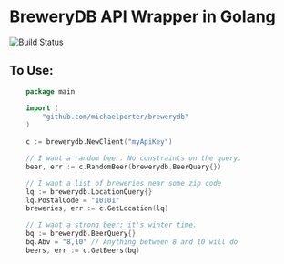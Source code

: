 # BreweryDB API Wrapper in Golang

[![Build Status](https://travis-ci.org/hobbeswalsh/brewerydb.svg?branch=master)](https://travis-ci.org/hobbeswalsh/brewerydb)

## To Use:

```go
    package main

    import (
    	"github.com/michaelporter/brewerydb"
    )
    
    c := brewerydb.NewClient("myApiKey")

    // I want a random beer. No constraints on the query.
    beer, err := c.RandomBeer(brewerydb.BeerQuery{})

    // I want a list of breweries near some zip code
    lq := brewerydb.LocationQuery{}
    lq.PostalCode = "10101"
    breweries, err := c.GetLocation(lq)

    // I want a strong beer; it's winter time.
    bq := brewerydb.BeerQuery{}
    bq.Abv = "8,10" // Anything between 8 and 10 will do
    beers, err := c.GetBeers(bq)

```